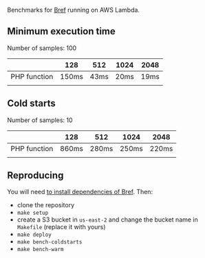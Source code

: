Benchmarks for [Bref](https://github.com/mnapoli/bref) running on AWS Lambda.

## Minimum execution time

Number of samples: 100

|              | 128   | 512  | 1024 | 2048 |
|--------------|-------|------|------|------|
| PHP function | 150ms | 43ms | 20ms | 19ms |
|              |       |      |      |      |

## Cold starts

Number of samples: 10

|              | 128   | 512   | 1024  | 2048  |
|--------------|-------|-------|-------|-------|
| PHP function | 860ms | 280ms | 250ms | 220ms |
|              |       |       |       |       |

## Reproducing

You will need [to install dependencies of Bref](https://bref.sh/docs/installation.html). Then:

- clone the repository
- `make setup`
- create a S3 bucket in `us-east-2` and change the bucket name in `Makefile` (replace it with yours)
- `make deploy`
- `make bench-coldstarts`
- `make bench-warm`

